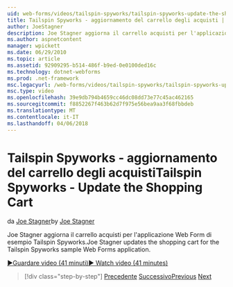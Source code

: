 ```yaml
---
uid: web-forms/videos/tailspin-spyworks/tailspin-spyworks-update-the-shopping-cart
title: Tailspin Spyworks - aggiornamento del carrello degli acquisti | Documenti Microsoft
author: JoeStagner
description: Joe Stagner aggiorna il carrello acquisti per l'applicazione Web Form di esempio Tailspin Spyworks.
ms.author: aspnetcontent
manager: wpickett
ms.date: 06/29/2010
ms.topic: article
ms.assetid: 92909295-b514-486f-b9ed-0e0100ded16c
ms.technology: dotnet-webforms
ms.prod: .net-framework
msc.legacyurl: /web-forms/videos/tailspin-spyworks/tailspin-spyworks-update-the-shopping-cart
msc.type: video
ms.openlocfilehash: 39e9db794b4659cc46dc08dd73e77c45ac462165
ms.sourcegitcommit: f8852267f463b62d7f975e56bea9aa3f68fbbdeb
ms.translationtype: MT
ms.contentlocale: it-IT
ms.lasthandoff: 04/06/2018
---
```

<a name="tailspin-spyworks---update-the-shopping-cart"></a><span data-ttu-id="0fb0e-103">Tailspin Spyworks - aggiornamento del carrello degli acquisti</span><span class="sxs-lookup"><span data-stu-id="0fb0e-103">Tailspin Spyworks - Update the Shopping Cart</span></span>
====================
<span data-ttu-id="0fb0e-104">da [Joe Stagner](https://github.com/JoeStagner)</span><span class="sxs-lookup"><span data-stu-id="0fb0e-104">by [Joe Stagner](https://github.com/JoeStagner)</span></span>

<span data-ttu-id="0fb0e-105">Joe Stagner aggiorna il carrello acquisti per l'applicazione Web Form di esempio Tailspin Spyworks.</span><span class="sxs-lookup"><span data-stu-id="0fb0e-105">Joe Stagner updates the shopping cart for the Tailspin Spyworks sample Web Forms application.</span></span>

[<span data-ttu-id="0fb0e-106">&#9654;Guardare video (41 minuti)</span><span class="sxs-lookup"><span data-stu-id="0fb0e-106">&#9654; Watch video (41 minutes)</span></span>](https://channel9.msdn.com/Blogs/ASP-NET-Site-Videos/tailspin-spyworks-update-the-shopping-cart)

> [!div class="step-by-step"]
> <span data-ttu-id="0fb0e-107">[Precedente](tailspin-spyworks-display-shopping-cart.md)
> [Successivo](tailspin-spyworks-migrate-the-shopping-cart.md)</span><span class="sxs-lookup"><span data-stu-id="0fb0e-107">[Previous](tailspin-spyworks-display-shopping-cart.md)
[Next](tailspin-spyworks-migrate-the-shopping-cart.md)</span></span>
